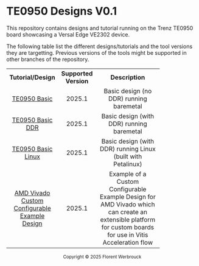 # TE0950 Designs V0.1

This repository contains designs and tutorial running on the Trenz TE0950 board showcasing a Versal Edge VE2302 device.

The following table list the different designs/tutorials and the tool versions they are targetting. Previous versions of the tools might be supported in other branches of the repository.

<table style="width:80%">
 <tr>
    <td width="20%" align="center"><b>Tutorial/Design</b>
    <td width="10%" align="center"><b>Supported Version</b>
    <td width="70%" align="center"><b>Description</b>
 </tr>
 <tr>
    <td align="center"><a href="./01_TE0950_basic/">TE0950 Basic</a></td>
    <td align="center">2025.1</td>
    <td align="center">Basic design (no DDR) running baremetal</td>
 </tr>
  <tr>
    <td align="center"><a href="./02_TE0950_basic_DDR/">TE0950 Basic DDR</a></td>
    <td align="center">2025.1</td>
    <td align="center">Basic design (with DDR) running baremetal</td>
 </tr>
 <tr>
    <td align="center"><a href="./03_TE0950_Basic_Linux/">TE0950 Basic Linux</a></td>
    <td align="center">2025.1</td>
    <td align="center">Basic design (with DDR) running Linux (built with Petalinux)</td>
 </tr>
 <tr>
    <td align="center"><a href="./04_AMD_Vivado_Custom_Configurable_Example/">AMD Vivado Custom Configurable Example Design</a></td>
    <td align="center">2025.1</td>
    <td align="center">Example of a Custom Configurable Example Design for AMD Vivado which can create
      an extensible platform for custom boards for use in Vitis Acceleration flow</td>
 </tr>
 </table>

 
<p class="sphinxhide" align="center"><sub>Copyright © 2025 Florent Werbrouck</sub></p>
